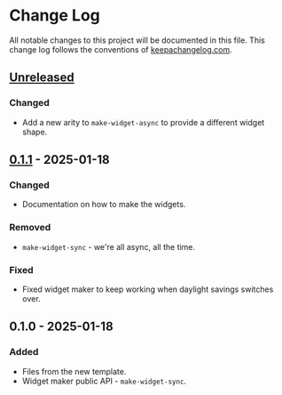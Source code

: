 # Change Log
All notable changes to this project will be documented in this file. This change log follows the conventions of [keepachangelog.com](http://keepachangelog.com/).

## [Unreleased]
### Changed
- Add a new arity to `make-widget-async` to provide a different widget shape.

## [0.1.1] - 2025-01-18
### Changed
- Documentation on how to make the widgets.

### Removed
- `make-widget-sync` - we're all async, all the time.

### Fixed
- Fixed widget maker to keep working when daylight savings switches over.

## 0.1.0 - 2025-01-18
### Added
- Files from the new template.
- Widget maker public API - `make-widget-sync`.

[Unreleased]: https://github.com/adham-omran/ir/compare/0.1.1...HEAD
[0.1.1]: https://github.com/adham-omran/ir/compare/0.1.0...0.1.1
